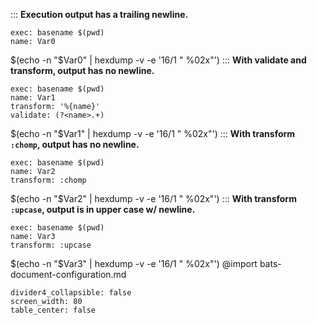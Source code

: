 :::
**Execution output has a trailing newline.**
```ux :[document_ux_transform_0]
exec: basename $(pwd)
name: Var0
```
$(echo -n "$Var0" | hexdump -v -e '16/1 " %02x"')
:::
**With validate and transform, output has no newline.**
```ux :[document_ux_transform_1]
exec: basename $(pwd)
name: Var1
transform: '%{name}'
validate: (?<name>.+)
```
$(echo -n "$Var1" | hexdump -v -e '16/1 " %02x"')
:::
**With transform `:chomp`, output has no newline.**
```ux :[document_ux_transform_2]
exec: basename $(pwd)
name: Var2
transform: :chomp
```
$(echo -n "$Var2" | hexdump -v -e '16/1 " %02x"')
:::
**With transform `:upcase`, output is in upper case w/ newline.**
```ux :[document_ux_transform_3]
exec: basename $(pwd)
name: Var3
transform: :upcase
```
$(echo -n "$Var3" | hexdump -v -e '16/1 " %02x"')
@import bats-document-configuration.md
```opts :(document_opts)
divider4_collapsible: false
screen_width: 80
table_center: false
```